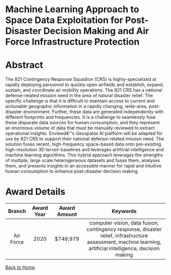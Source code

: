 
Machine Learning Approach to Space Data Exploitation for Post-Disaster Decision Making and Air Force Infrastructure Protection
==============================================================================================================================

# Abstract


The 821 Contingency Response Squadron (CRS) is highly-specialized at rapidly deploying personnel to quickly open airfields and establish, expand, sustain, and coordinate air mobility operations. The 821 CRS has a national defense-related mission need in the area of natural disaster relief. The specific challenge is that it is difficult to maintain access to current and actionable geographic information in a rapidly changing, wide-area, post-disaster environment. Further, these data are generated independently with different footprints and frequencies. It is a challenge to seamlessly fuse these disparate data sources for human consumption, and they represent an enormous volume of data that must be manually reviewed to extract operational insights. Enviewâ€™s Geospatial AI platform will be adapted for use by 821 CRS to support their national defense-related mission need. The solution fuses recent, high-frequency space-based data onto pre-existing high-resolution 3D terrain baselines and leverages artificial intelligence and machine learning algorithms. This hybrid approach leverages the strengths of multiple, large scale heterogeneous datasets and fuses them, analyses them, and presents insights in an accessible manner for rapid and intuitive human consumption to enhance post-disaster decision making.  

# Award Details

|Branch|Award Year|Award Amount|Keywords|
| :---: | :---: | :---: | :---: |
|Air Force|2020|$749,979|computer vision, data fusion, contingency response, disaster relief, infrastructure assessment, machine learning, artificial intelligence, decision making|
  
  


[Back to Home](https://github.com/chrischow/dod_sbir_awards#1499)